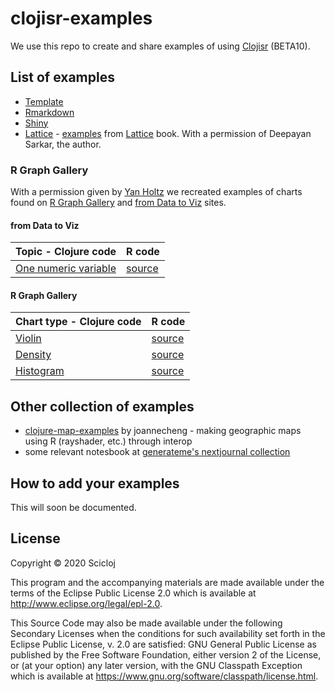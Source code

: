 # clojisr-examples

We use this repo to create and share examples of using [Clojisr](https://github.com/scicloj/clojisr) (BETA10).

## List of examples

* [Template](https://scicloj.github.io/clojisr-examples/doc/clojisr-examples/template/)
* [Rmarkdown](https://scicloj.github.io/clojisr-examples/doc/clojisr-examples/rmarkdown/)
* [Shiny](./src/clojisr_examples/shiny.clj)
* [Lattice](https://scicloj.github.io/clojisr-examples/doc/clojisr-examples/lattice/) - [examples](http://lmdvr.r-forge.r-project.org/figures/figures.html) from [Lattice](https://www.springer.com/gp/book/9780387759685) book. With a permission of Deepayan Sarkar, the author.

### R Graph Gallery

With a permission given by [Yan Holtz](https://www.yan-holtz.com/) we recreated examples of charts found on [R Graph Gallery](https://www.r-graph-gallery.com/) and [from Data to Viz](https://www.data-to-viz.com/) sites.

#### from Data to Viz

| Topic - Clojure code | R code |
| - | - |
| [One numeric variable](https://scicloj.github.io/clojisr-examples/doc/clojisr-examples/graph-gallery/one-num/) | [source](https://www.data-to-viz.com/story/OneNum.html) |

#### R Graph Gallery

| Chart type - Clojure code | R code |
| - | - |
| [Violin](https://scicloj.github.io/clojisr-examples/doc/clojisr-examples/graph-gallery/violin/) | [source](https://www.r-graph-gallery.com/violin.html) |
| [Density](https://scicloj.github.io/clojisr-examples/doc/clojisr-examples/graph-gallery/density/) | [source](https://www.r-graph-gallery.com/density-plot.html) |
| [Histogram](https://scicloj.github.io/clojisr-examples/doc/clojisr-examples/graph-gallery/histogram/) | [source](https://www.r-graph-gallery.com/histogram.html) |

## Other collection of examples

* [clojure-map-examples](https://github.com/joannecheng/clojure-map-examples) by joannecheng - making geographic maps using R (rayshader, etc.) through interop
* some relevant notesbook at [generateme's nextjournal collection](https://nextjournal.com/generateme/)

## How to add your examples
This will soon be documented.

## License

Copyright © 2020 Scicloj

This program and the accompanying materials are made available under the
terms of the Eclipse Public License 2.0 which is available at
http://www.eclipse.org/legal/epl-2.0.

This Source Code may also be made available under the following Secondary
Licenses when the conditions for such availability set forth in the Eclipse
Public License, v. 2.0 are satisfied: GNU General Public License as published by
the Free Software Foundation, either version 2 of the License, or (at your
option) any later version, with the GNU Classpath Exception which is available
at https://www.gnu.org/software/classpath/license.html.
